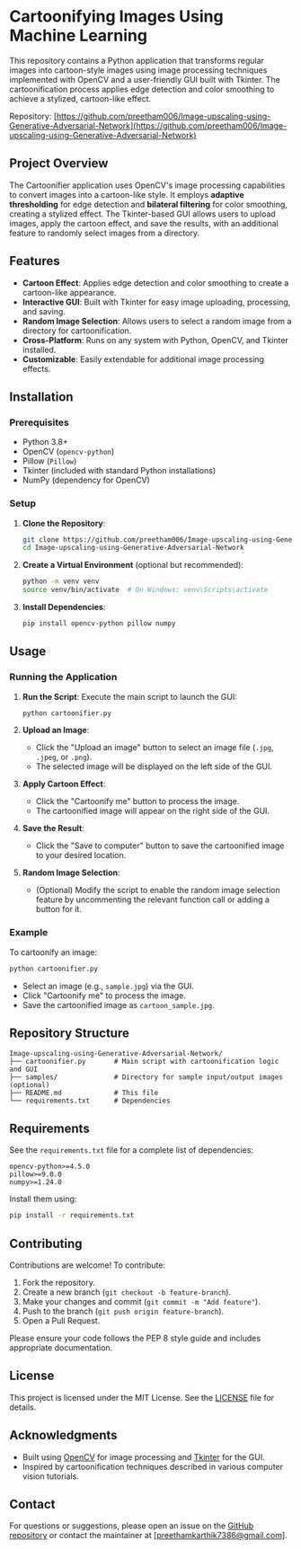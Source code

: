 # Cartoonifying Images Using Machine Learning

This repository contains a Python application that transforms regular images into cartoon-style images using image processing techniques implemented with OpenCV and a user-friendly GUI built with Tkinter. The cartoonification process applies edge detection and color smoothing to achieve a stylized, cartoon-like effect.

Repository: [https://github.com/preetham006/Image-upscaling-using-Generative-Adversarial-Network](https://github.com/preetham006/Image-upscaling-using-Generative-Adversarial-Network)

## Project Overview

The Cartoonifier application uses OpenCV's image processing capabilities to convert images into a cartoon-like style. It employs **adaptive thresholding** for edge detection and **bilateral filtering** for color smoothing, creating a stylized effect. The Tkinter-based GUI allows users to upload images, apply the cartoon effect, and save the results, with an additional feature to randomly select images from a directory.

## Features

- **Cartoon Effect**: Applies edge detection and color smoothing to create a cartoon-like appearance.
- **Interactive GUI**: Built with Tkinter for easy image uploading, processing, and saving.
- **Random Image Selection**: Allows users to select a random image from a directory for cartoonification.
- **Cross-Platform**: Runs on any system with Python, OpenCV, and Tkinter installed.
- **Customizable**: Easily extendable for additional image processing effects.

## Installation

### Prerequisites

- Python 3.8+
- OpenCV (`opencv-python`)
- Pillow (`Pillow`)
- Tkinter (included with standard Python installations)
- NumPy (dependency for OpenCV)

### Setup

1. **Clone the Repository**:
   ```bash
   git clone https://github.com/preetham006/Image-upscaling-using-Generative-Adversarial-Network.git
   cd Image-upscaling-using-Generative-Adversarial-Network
   ```

2. **Create a Virtual Environment** (optional but recommended):
   ```bash
   python -m venv venv
   source venv/bin/activate  # On Windows: venv\Scripts\activate
   ```

3. **Install Dependencies**:
   ```bash
   pip install opencv-python pillow numpy
   ```

## Usage

### Running the Application

1. **Run the Script**:
   Execute the main script to launch the GUI:
   ```bash
   python cartoonifier.py
   ```

2. **Upload an Image**:
   - Click the "Upload an image" button to select an image file (`.jpg`, `.jpeg`, or `.png`).
   - The selected image will be displayed on the left side of the GUI.

3. **Apply Cartoon Effect**:
   - Click the "Cartoonify me" button to process the image.
   - The cartoonified image will appear on the right side of the GUI.

4. **Save the Result**:
   - Click the "Save to computer" button to save the cartoonified image to your desired location.

5. **Random Image Selection**:
   - (Optional) Modify the script to enable the random image selection feature by uncommenting the relevant function call or adding a button for it.

### Example

To cartoonify an image:
```bash
python cartoonifier.py
```
- Select an image (e.g., `sample.jpg`) via the GUI.
- Click "Cartoonify me" to process the image.
- Save the cartoonified image as `cartoon_sample.jpg`.

## Repository Structure

```
Image-upscaling-using-Generative-Adversarial-Network/
├── cartoonifier.py       # Main script with cartoonification logic and GUI
├── samples/              # Directory for sample input/output images (optional)
├── README.md             # This file
└── requirements.txt      # Dependencies
```

## Requirements

See the `requirements.txt` file for a complete list of dependencies:
```
opencv-python>=4.5.0
pillow>=9.0.0
numpy>=1.24.0
```

Install them using:
```bash
pip install -r requirements.txt
```

## Contributing

Contributions are welcome! To contribute:
1. Fork the repository.
2. Create a new branch (`git checkout -b feature-branch`).
3. Make your changes and commit (`git commit -m "Add feature"`).
4. Push to the branch (`git push origin feature-branch`).
5. Open a Pull Request.

Please ensure your code follows the PEP 8 style guide and includes appropriate documentation.

## License

This project is licensed under the MIT License. See the [LICENSE](LICENSE) file for details.

## Acknowledgments

- Built using [OpenCV](https://opencv.org/) for image processing and [Tkinter](https://docs.python.org/3/library/tkinter.html) for the GUI.
- Inspired by cartoonification techniques described in various computer vision tutorials.

## Contact

For questions or suggestions, please open an issue on the [GitHub repository](https://github.com/preetham006/Image-upscaling-using-Generative-Adversarial-Network) or contact the maintainer at 
[preethamkarthik7386@gmail.com].

